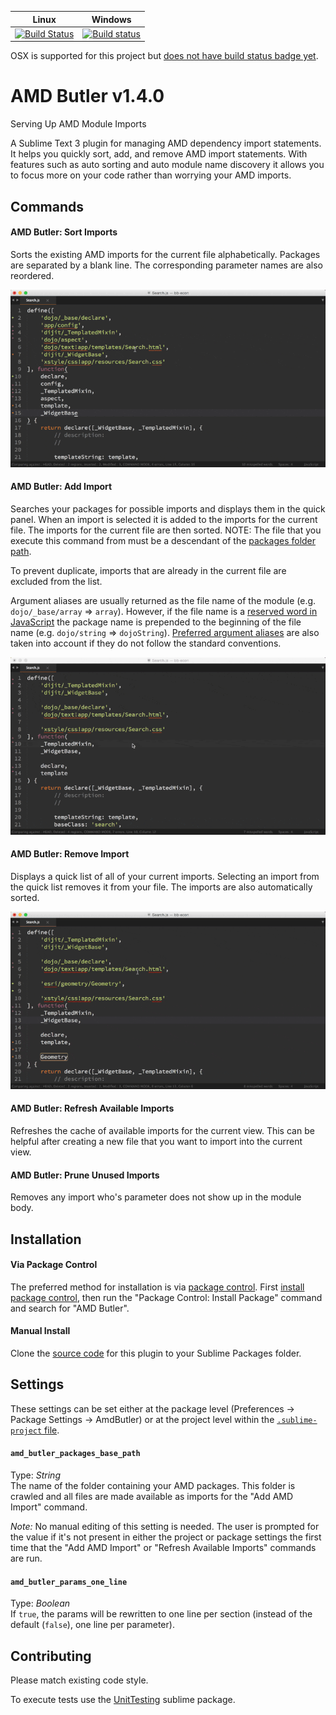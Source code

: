 Linux | Windows
------------|------------
[![Build Status](http://img.shields.io/travis/agrc/AmdButler/master.svg)](https://travis-ci.org/agrc/AmdButler) | [![Build status](https://img.shields.io/appveyor/ci/stdavis/AmdButler/master.svg)](https://ci.appveyor.com/project/stdavis/AmdButler/branch/master)

OSX is supported for this project but [does not have build status badge yet](http://docs.travis-ci.com/user/multi-os/).

AMD Butler v1.4.0
=================
Serving Up AMD Module Imports

A Sublime Text 3 plugin for managing AMD dependency import statements. It helps you quickly sort, add, and remove AMD import statements. With features such as auto sorting and auto module name discovery it allows you to focus more on your code rather than worrying your AMD imports.

## Commands

#### AMD Butler: Sort Imports
Sorts the existing AMD imports for the current file alphabetically. Packages are separated by a blank line. The corresponding parameter names are also reordered.

![](docs/butler_sort.gif)

#### AMD Butler: Add Import
Searches your packages for possible imports and displays them in the quick panel. When an import is selected it is added to the imports for the current file. The imports for the current file are then sorted.
NOTE: The file that you execute this command from must be a descendant of the [packages folder path](#amd_butler_packages_base_path).

To prevent duplicate, imports that are already in the current file are excluded from the list.

Argument aliases are usually returned as the file name of the module (e.g. `dojo/_base/array` => `array`). However, if the file name is a [reserved word in JavaScript](https://developer.mozilla.org/en-US/docs/Web/JavaScript/Reference/Lexical_grammar) the package name is prepended to the beginning of the file name (e.g. `dojo/string` => `dojoString`). [Preferred argument aliases](data/preferred_argument_aliases.py) are also taken into account if they do not follow the standard conventions.

![](docs/butler_add.gif)

#### AMD Butler: Remove Import
Displays a quick list of all of your current imports. Selecting an import from the quick list removes it from your file. The imports are also automatically sorted.

![](docs/butler_remove.gif)

#### AMD Butler: Refresh Available Imports
Refreshes the cache of available imports for the current view. This can be helpful after creating a new file that you want to import into the current view.

#### AMD Butler: Prune Unused Imports
Removes any import who's parameter does not show up in the module body.

## Installation

#### Via Package Control
The preferred method for installation is via [package control](https://sublime.wbond.net/). First [install package control](https://sublime.wbond.net/installation), then run the "Package Control: Install Package" command and search for "AMD Butler".

#### Manual Install
Clone the [source code](https://github.com/agrc/AmdButler) for this plugin to your Sublime Packages folder.

## Settings
These settings can be set either at the package level (Preferences -> Package Settings -> AmdButler) or at the project level within the [`.sublime-project` file](http://www.sublimetext.com/docs/3/projects.html). 

#### `amd_butler_packages_base_path`
Type: *String*  
The name of the folder containing your AMD packages. This folder is crawled and all files are made available as imports for the "Add AMD Import" command.

*Note:* No manual editing of this setting is needed. The user is prompted for the value if it's not present in either the project or package settings the first time that the "Add AMD Import" or "Refresh Available Imports" commands are run.

#### `amd_butler_params_one_line`
Type: *Boolean*  
If `true`, the params will be rewritten to one line per section (instead of the default (`false`), one line per parameter).

## Contributing
Please match existing code style. 

To execute tests use the [UnitTesting](https://github.com/randy3k/UnitTesting) sublime package.
